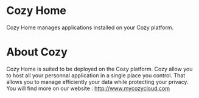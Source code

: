 # Cozy Home

Cozy Home manages applications installed on your Cozy platform.


# About Cozy

Cozy Home is suited to be deployed on the Cozy platform. Cozy allow you to 
host all your personnal application in a single place you control. 
That allows you to manage efficiently your data while protecting your privacy.
You will find more on our website : http://www.mycozycloud.com

